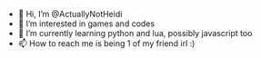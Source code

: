 - 👋 Hi, I’m @ActuallyNotHeidi
- 👀 I’m interested in games and codes
- 🌱 I’m currently learning python and lua, possibly javascript too
- 📫 How to reach me is being 1 of my friend irl :)

<!---
ActuallyNotHeidi/ActuallyNotHeidi is a ✨ special ✨ repository because its `README.md` (this file) appears on your GitHub profile.
You can click the Preview link to take a look at your changes.
--->
